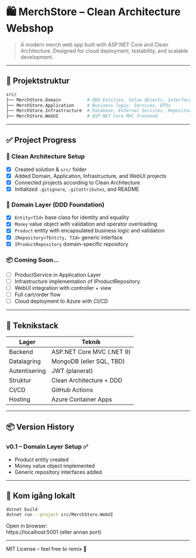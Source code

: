 
# 🛍️ MerchStore – Clean Architecture Webshop

> A modern merch web app built with ASP.NET Core and Clean Architecture. Designed for cloud deployment, testability, and scalable development.

---

## 📂 Projektstruktur

```bash
src/
├── MerchStore.Domain          # DDD Entities, Value Objects, Interfacesgit a
├── MerchStore.Application     # Business logic, Services, DTOs
├── MerchStore.Infrastructure  # Database, External Services, Repositories
├── MerchStore.WebUI           # ASP.NET Core MVC frontend
```
---

## ✅ Project Progress

### 🧱 Clean Architecture Setup
- [x] Created solution & `src/` folder
- [x] Added Domain, Application, Infrastructure, and WebUI projects
- [x] Connected projects according to Clean Architecture
- [x] Initialized `.gitignore`, `.gitattributes`, and README

### 🧠 Domain Layer (DDD Foundation)
- [x] `Entity<TId>` base class for identity and equality
- [x] `Money` value object with validation and operator overloading
- [x] `Product` entity with encapsulated business logic and validation
- [x] `IRepository<TEntity, TId>` generic interface
- [x] `IProductRepository` domain-specific repository

### 📦 Coming Soon…
- [ ] ProductService in Application Layer
- [ ] Infrastructure implementation of IProductRepository
- [ ] WebUI integration with controller + view
- [ ] Full cart/order flow
- [ ] Cloud deployment to Azure with CI/CD

---

## 🧠 Teknikstack

| Lager         | Teknik                           |
|---------------|----------------------------------|
| Backend       | ASP.NET Core MVC (.NET 9)        |
| Datalagring   | MongoDB (eller SQL, TBD)         |
| Autentisering | JWT (planerat)                   |
| Struktur      | Clean Architecture + DDD         |
| CI/CD         | GitHub Actions                   |
| Hosting       | Azure Container Apps             |

---

## 📦 Version History

### v0.1 – Domain Layer Setup ✅
- Product entity created
- Money value object implemented
- Generic repository interfaces added

---

## 🔧 Kom igång lokalt

```bash
dotnet build
dotnet run --project src/MerchStore.WebUI
```

Open in browser:  
https://localhost:5001 (eller annan port)

---

MIT License – feel free to remix 🚀
```
